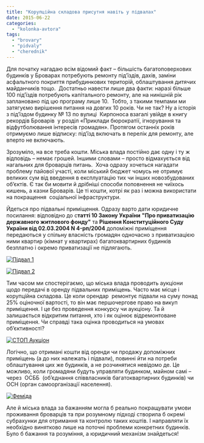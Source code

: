 ```yaml
---
title: "Корупційна складова присутня навіть у підвалах"
date: 2015-06-22
categories: 
  - "kolonka-avtora"
tags: 
  - "brovary"
  - "pidvaly"
  - "cherednik"
---
```


Для початку нагадаю всім відомий факт – більшість багатоповерхових будинків у Броварах потребують ремонту під’їздів, дахів, заміни асфальтного покриття прибудинкових територій, облаштування дитячих майданчиків тощо.  Достатньо навести лише два факти: наразі більше 100 під’їздів потребують капітального ремонту, але на нинішній рік заплановано під цю програму лише 10.  Тобто, з такими темпами ми затягуємо вирішення питання на довгих 10 років. Чи не так? Ну а історія з під’їздом будинку № 13 по вулиці  Кирпоноса взагалі увійде в книгу рекордів Броварів  у розділ «Приклади бюрократії, ігнорування та відфутболювання інтересів громадян». Протягом останніх років отримуємо лише відписку: під’їзд включать в перелік для ремонту, але вперто не включають.

Зрозуміло, на все треба кошти. Міська влада постійно дає одну і ту ж відповідь – немає грошей. Іншими словами – просто відмахується від нагальних для броварців питань.  Хоча одразу хочеться нагадати проблему пайової участі, коли міський бюджет чомусь не отримує великих сум від введення в експлуатацію тих чи інших новозбудованих об’єктів. Є так би мовити й дрібніші способи поповнення не чиїхось кишень, а казни Броварів. Це ті кошти, котрі як раз і можна використати на покращення  соціальної інфраструктури.

Йдеться про підвальні приміщення. Одразу варто дати юридичне посилання: відповідно до с**татті 10 Закону України** **"Про приватизацію державного житлового фонду"** та **Рішення Конституційного Суду України від 02.03.2004 N 4-рп/2004** допоміжні приміщення передаються у спільну власність громадян одночасно з приватизацією ними квартир (кімнат у квартирах) багатоквартирних будинків безплатно і окремо приватизації не підлягають.

[![Підвал 1](https://mpz.brovary.org/wp-content/uploads/2015/06/Pidval-1.jpg)](https://mpz.brovary.org/wp-content/uploads/2015/06/Pidval-1.jpg)

[![Підвал 2](https://mpz.brovary.org/wp-content/uploads/2015/06/Pidval-2.jpg)](https://mpz.brovary.org/wp-content/uploads/2015/06/Pidval-2.jpg)

Тим часом ми спостерігаємо, що міська влада проводить аукціони щодо передачі в оренду підвальних приміщень. Часто має місце і корупційна складова. Це коли орендар  ремонтує підвали на суму понад 25% оціночної вартості, то він має першочергове право на викуп приміщення. І це без проведення конкурсу чи аукціону. Та й залишається відкритим питання, хто і як оцінює відремонтоване приміщення. Чи справді така оцінка проводиться на умовах об’єктивності?

[![СТОП Аукціон](https://mpz.brovary.org/wp-content/uploads/2015/06/STOP-Auktsion.jpg)](https://mpz.brovary.org/wp-content/uploads/2015/06/STOP-Auktsion.jpg)

Логічно, що отримані кошти від оренди чи продажу допоміжних приміщень (а до них належать і підвали), повинні йти на потреби облаштування цих же будинків, а не розчинятися невідомо де. Це можливо, коли громадяни будуть управляти будинком, майном самі – через  ОСББ  (об’єднання співвласників багатоквартирних будинків) чи ОСН (орган самоорганізації населення).

[![Феміда](https://mpz.brovary.org/wp-content/uploads/2015/06/Femida.jpeg)](https://mpz.brovary.org/wp-content/uploads/2015/06/Femida.jpeg)

Але й міська влада за бажанням могла б реально покращувати умови проживання броварців та при розумному підході створила б окремі субрахунки для отримання та контролю таких коштів. І направляти їх необхідно винятково лише на поточні проблеми конкретних будинків. Було б бажання та розуміння, а юридичний механізм знайдеться!
